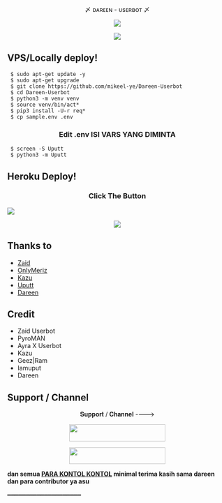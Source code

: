 <p align="center"> 〆 ᴅᴀʀᴇᴇɴ - ᴜsᴇʀʙᴏᴛ 〆 </p>

<p align="center">
  <img src="https://telegra.ph//file/be58a5cccf23b0af3382e.jpg">

<p align="center">
    <a href="https://www.python.org/" alt="made-with-python"> <img src="https://img.shields.io/badge/Made%20with-Python-black.svg?style=flat-square&logo=python&logoColor=blue&color=red" /></a>


## VPS/Locally deploy!
```console
 $ sudo apt-get update -y
 $ sudo apt-get upgrade
 $ git clone https://github.com/mikeel-ye/Dareen-Userbot
 $ cd Dareen-Userbot
 $ python3 -m venv venv
 $ source venv/bin/act*
 $ pip3 install -U-r req*
 $ cp sample.env .env
```

<h3 align="center">
   Edit <b>.env</b> ISI VARS YANG DIMINTA
</h3>

```console
 $ screen -S Uputt
 $ python3 -m Uputt
```

## Heroku Deploy!
<h3 align="center">Click The Button</h3>
<a href="https://heroku.com/deploy?template=https://github.com/mikeel-ye/Dareen-Userbot"><img src="https://www.herokucdn.com/deploy/button.svg"></a>
</div>

<p align="center">
  <img src="https://telegra.ph//file/1900737a5d46bbae73304.jpg">


## Thanks to 
- [Zaid](https://github.com/ITZ-ZAID)
- [OnlyMeriz](https://github.com/Onlymeriz)
- [Kazu](https://github.com/ionmusic)
- [Uputt](https://github.com/iamuput)
- [Dareen](https://github.com/mikeel-ye)

## Credit 
- Zaid Userbot
- PyroMAN
- Ayra X Userbot
- Kazu
- Geez|Ram
- Iamuput
- Dareen
## Support / Channel

<p align="center">𝐒𝐮𝐩𝐩𝐨𝐫𝐭 / 𝐂𝐡𝐚𝐧𝐧𝐞𝐥 ----> </p>

<p align="center"><a href="https://t.me/skandallgua"><img src="https://img.shields.io/badge/ᴛᴇʟᴇɢʀᴀᴍ-Channel-black?&style=for-the-badge&logo=telegram" width="220" height="38.45"></a></p>
<p align="center"><a href="https://t.me/dareensupport"><img src="https://img.shields.io/badge/ᴛᴇʟᴇɢʀᴀᴍ-𝐒𝐮𝐩𝐩𝐨𝐫𝐭-black?&style=for-the-badge&logo=telegram" width="220" height="38.45"></a></p>


<b>dan semua [PARA KONTOL KONTOL](https://github.com/mikeel-ye/Dareen-Userbot/graphs/contributors) minimal terima kasih sama dareen dan para contributor ya asu </b>

━━━━━━━━━━━━━━━━━━━━